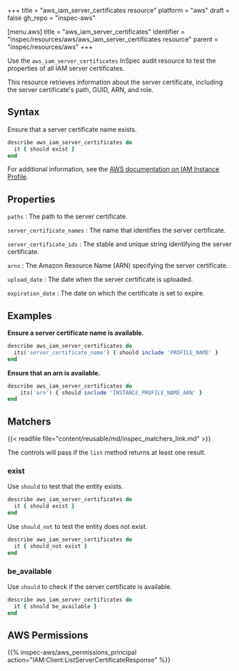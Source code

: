 +++
title = "aws_iam_server_certificates resource"
platform = "aws"
draft = false
gh_repo = "inspec-aws"

[menu.aws]
title = "aws_iam_server_certificates"
identifier = "inspec/resources/aws/aws_iam_server_certificates resource"
parent = "inspec/resources/aws"
+++

Use the `aws_iam_server_certificates` InSpec audit resource to test the properties of all IAM server certificates.

This resource retrieves information about the server certificate, including the server certificate's path, GUID, ARN, and role.

## Syntax

Ensure that a server certificate name exists.

```ruby
describe aws_iam_server_certificates do
  it { should exist }
end
```

For additional information, see the [AWS documentation on IAM Instance Profile](https://docs.aws.amazon.com/AWSCloudFormation/latest/UserGuide/aws-resource-iam-instanceprofile.html).

## Properties

`paths`
: The path to the server certificate.

`server_certificate_names`
: The name that identifies the server certificate.

`server_certificate_ids`
: The stable and unique string identifying the server certificate.

`arns`
: The Amazon Resource Name (ARN) specifying the server certificate.

`upload_date`
: The date when the server certificate is uploaded.

`expiration_date`
: The date on which the certificate is set to expire.

## Examples

**Ensure a server certificate name is available.**

```ruby
describe aws_iam_server_certificates do
  its('server_certificate_name') { should include 'PROFILE_NAME' }
end
```

**Ensure that an arn is available.**

```ruby
describe aws_iam_server_certificates do
    its('arn') { should include 'INSTANCE_PROFILE_NAME_ARN' }
end
```

## Matchers

{{< readfile file="content/reusable/md/inspec_matchers_link.md" >}}

The controls will pass if the `list` method returns at least one result.

### exist

Use `should` to test that the entity exists.

```ruby
describe aws_iam_server_certificates do
  it { should exist }
end
```

Use `should_not` to test the entity does not exist.

```ruby
describe aws_iam_server_certificates do
  it { should_not exist }
end
```

### be_available

Use `should` to check if the server certificate is available.

```ruby
describe aws_iam_server_certificates do
  it { should be_available }
end
```

## AWS Permissions

{{% inspec-aws/aws_permissions_principal action="IAM:Client:ListServerCertificateResponse" %}}
